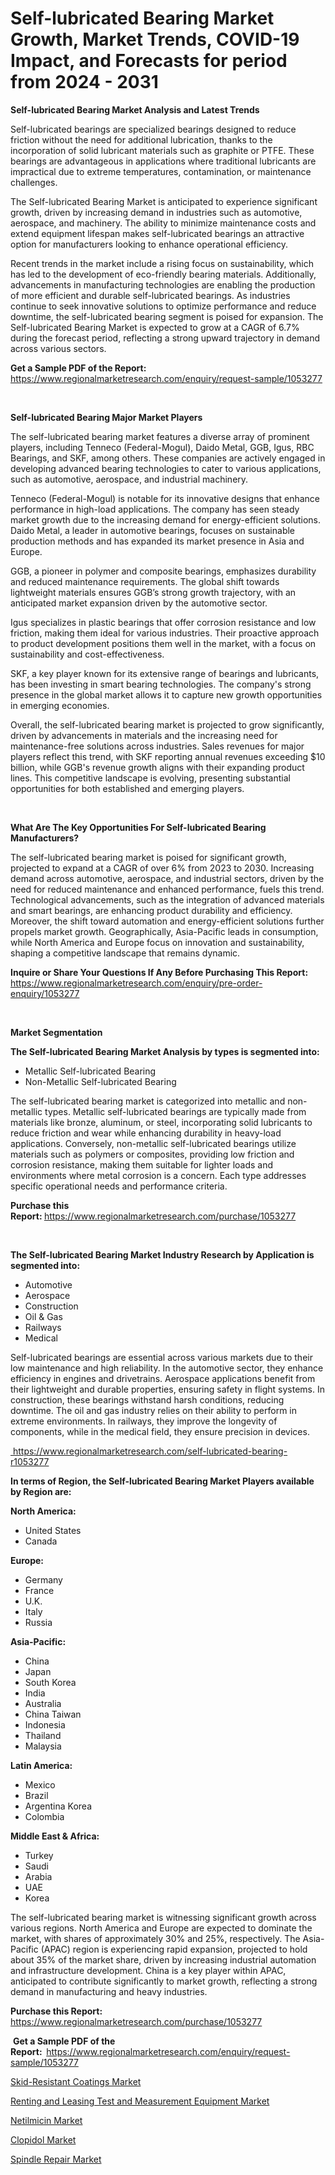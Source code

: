 <p><h1>Self-lubricated Bearing Market Growth, Market Trends, COVID-19 Impact, and Forecasts for period from 2024 - 2031</h1></p><p><strong>Self-lubricated Bearing Market Analysis and Latest Trends</strong></p>
<p><p>Self-lubricated bearings are specialized bearings designed to reduce friction without the need for additional lubrication, thanks to the incorporation of solid lubricant materials such as graphite or PTFE. These bearings are advantageous in applications where traditional lubricants are impractical due to extreme temperatures, contamination, or maintenance challenges. </p><p>The Self-lubricated Bearing Market is anticipated to experience significant growth, driven by increasing demand in industries such as automotive, aerospace, and machinery. The ability to minimize maintenance costs and extend equipment lifespan makes self-lubricated bearings an attractive option for manufacturers looking to enhance operational efficiency. </p><p>Recent trends in the market include a rising focus on sustainability, which has led to the development of eco-friendly bearing materials. Additionally, advancements in manufacturing technologies are enabling the production of more efficient and durable self-lubricated bearings. As industries continue to seek innovative solutions to optimize performance and reduce downtime, the self-lubricated bearing segment is poised for expansion. The Self-lubricated Bearing Market is expected to grow at a CAGR of 6.7% during the forecast period, reflecting a strong upward trajectory in demand across various sectors.</p></p>
<p><strong>Get a Sample PDF of the Report:&nbsp;</strong> <a href="https://www.regionalmarketresearch.com/enquiry/request-sample/1053277">https://www.regionalmarketresearch.com/enquiry/request-sample/1053277</a></p>
<p>&nbsp;</p>
<p><strong>Self-lubricated Bearing Major Market Players</strong></p>
<p><p>The self-lubricated bearing market features a diverse array of prominent players, including Tenneco (Federal-Mogul), Daido Metal, GGB, Igus, RBC Bearings, and SKF, among others. These companies are actively engaged in developing advanced bearing technologies to cater to various applications, such as automotive, aerospace, and industrial machinery.</p><p>Tenneco (Federal-Mogul) is notable for its innovative designs that enhance performance in high-load applications. The company has seen steady market growth due to the increasing demand for energy-efficient solutions. Daido Metal, a leader in automotive bearings, focuses on sustainable production methods and has expanded its market presence in Asia and Europe.</p><p>GGB, a pioneer in polymer and composite bearings, emphasizes durability and reduced maintenance requirements. The global shift towards lightweight materials ensures GGB’s strong growth trajectory, with an anticipated market expansion driven by the automotive sector.</p><p>Igus specializes in plastic bearings that offer corrosion resistance and low friction, making them ideal for various industries. Their proactive approach to product development positions them well in the market, with a focus on sustainability and cost-effectiveness.</p><p>SKF, a key player known for its extensive range of bearings and lubricants, has been investing in smart bearing technologies. The company's strong presence in the global market allows it to capture new growth opportunities in emerging economies.</p><p>Overall, the self-lubricated bearing market is projected to grow significantly, driven by advancements in materials and the increasing need for maintenance-free solutions across industries. Sales revenues for major players reflect this trend, with SKF reporting annual revenues exceeding $10 billion, while GGB's revenue growth aligns with their expanding product lines. This competitive landscape is evolving, presenting substantial opportunities for both established and emerging players.</p></p>
<p>&nbsp;</p>
<p><strong>What Are The Key Opportunities For Self-lubricated Bearing Manufacturers?</strong></p>
<p><p>The self-lubricated bearing market is poised for significant growth, projected to expand at a CAGR of over 6% from 2023 to 2030. Increasing demand across automotive, aerospace, and industrial sectors, driven by the need for reduced maintenance and enhanced performance, fuels this trend. Technological advancements, such as the integration of advanced materials and smart bearings, are enhancing product durability and efficiency. Moreover, the shift toward automation and energy-efficient solutions further propels market growth. Geographically, Asia-Pacific leads in consumption, while North America and Europe focus on innovation and sustainability, shaping a competitive landscape that remains dynamic.</p></p>
<p><strong>Inquire or Share Your Questions If Any Before Purchasing This Report:</strong> <a href="https://www.regionalmarketresearch.com/enquiry/pre-order-enquiry/1053277">https://www.regionalmarketresearch.com/enquiry/pre-order-enquiry/1053277</a></p>
<p>&nbsp;</p>
<p><strong>Market Segmentation</strong></p>
<p><strong>The Self-lubricated Bearing Market Analysis by types is segmented into:</strong></p>
<p><ul><li>Metallic Self-lubricated Bearing</li><li>Non-Metallic Self-lubricated Bearing</li></ul></p>
<p><p>The self-lubricated bearing market is categorized into metallic and non-metallic types. Metallic self-lubricated bearings are typically made from materials like bronze, aluminum, or steel, incorporating solid lubricants to reduce friction and wear while enhancing durability in heavy-load applications. Conversely, non-metallic self-lubricated bearings utilize materials such as polymers or composites, providing low friction and corrosion resistance, making them suitable for lighter loads and environments where metal corrosion is a concern. Each type addresses specific operational needs and performance criteria.</p></p>
<p><strong>Purchase this Report:&nbsp;</strong><a href="https://www.regionalmarketresearch.com/purchase/1053277">https://www.regionalmarketresearch.com/purchase/1053277</a></p>
<p>&nbsp;</p>
<p><strong>The Self-lubricated Bearing Market Industry Research by Application is segmented into:</strong></p>
<p><ul><li>Automotive</li><li>Aerospace</li><li>Construction</li><li>Oil & Gas</li><li>Railways</li><li>Medical</li></ul></p>
<p><p>Self-lubricated bearings are essential across various markets due to their low maintenance and high reliability. In the automotive sector, they enhance efficiency in engines and drivetrains. Aerospace applications benefit from their lightweight and durable properties, ensuring safety in flight systems. In construction, these bearings withstand harsh conditions, reducing downtime. The oil and gas industry relies on their ability to perform in extreme environments. In railways, they improve the longevity of components, while in the medical field, they ensure precision in devices.</p></p>
<p><a href="https://www.regionalmarketresearch.com/self-lubricated-bearing-r1053277">&nbsp;https://www.regionalmarketresearch.com/self-lubricated-bearing-r1053277</a></p>
<p><strong>In terms of Region, the Self-lubricated Bearing Market Players available by Region are:</strong></p>
<p>
    <p> <strong> North America: </strong>
        <ul>
            <li>United States</li>
            <li>Canada</li>
        </ul>
        </p> 
    <p> <strong> Europe: </strong>
        <ul>
            <li>Germany</li>
            <li>France</li>
            <li>U.K.</li>
            <li>Italy</li>
            <li>Russia</li>
        </ul>
        </p> 
    <p> <strong> Asia-Pacific: </strong>
        <ul>
            <li>China</li>
            <li>Japan</li>
            <li>South Korea</li>
            <li>India</li>
            <li>Australia</li>
            <li>China Taiwan</li>
            <li>Indonesia</li>
            <li>Thailand</li>
            <li>Malaysia</li>
        </ul>
        </p> 
    <p> <strong> Latin America: </strong>
        <ul>
            <li>Mexico</li>
            <li>Brazil</li>
            <li>Argentina Korea</li>
            <li>Colombia</li>
        </ul>
        </p> 
    <p> <strong> Middle East & Africa: </strong>
        <ul>
            <li>Turkey</li>
            <li>Saudi</li>
            <li>Arabia</li>
            <li>UAE</li>
            <li>Korea</li>
        </ul>
    </p>
    </p>
<p><p>The self-lubricated bearing market is witnessing significant growth across various regions. North America and Europe are expected to dominate the market, with shares of approximately 30% and 25%, respectively. The Asia-Pacific (APAC) region is experiencing rapid expansion, projected to hold about 35% of the market share, driven by increasing industrial automation and infrastructure development. China is a key player within APAC, anticipated to contribute significantly to market growth, reflecting a strong demand in manufacturing and heavy industries.</p></p>
<p><strong>Purchase this Report: </strong><a href="https://www.regionalmarketresearch.com/purchase/1053277">https://www.regionalmarketresearch.com/purchase/1053277</a></p>
<p>&nbsp;<strong>Get a Sample PDF of the Report:&nbsp;&nbsp;</strong><a href="https://www.regionalmarketresearch.com/enquiry/request-sample/1053277">https://www.regionalmarketresearch.com/enquiry/request-sample/1053277</a></p>
<p><strong></strong></p>
<p><p><a href="https://medium.com/@syaifulanwaramsyori/skid-resistant-coatings-market-trends-focusing-on-skid-resistant-coatings-market-insight-and-11fa76889183">Skid-Resistant Coatings Market</a></p><p><a href="https://issuu.com/reportprime-2/docs/renting-and-leasing-test-and-measur_7211754378ff60">Renting and Leasing Test and Measurement Equipment Market</a></p><p><a href="https://www.linkedin.com/pulse/netilmicin-market-global-share-ranking-overall-sales-n1yme">Netilmicin Market</a></p><p><a href="https://www.linkedin.com/pulse/navigating-global-clopidol-market-from-trends-strategy-period-r4qje">Clopidol Market</a></p><p><a href="https://issuu.com/reportprime-2/docs/spindle-repair-market-size-2030.ppt_1db2234396dde4">Spindle Repair Market</a></p></p>